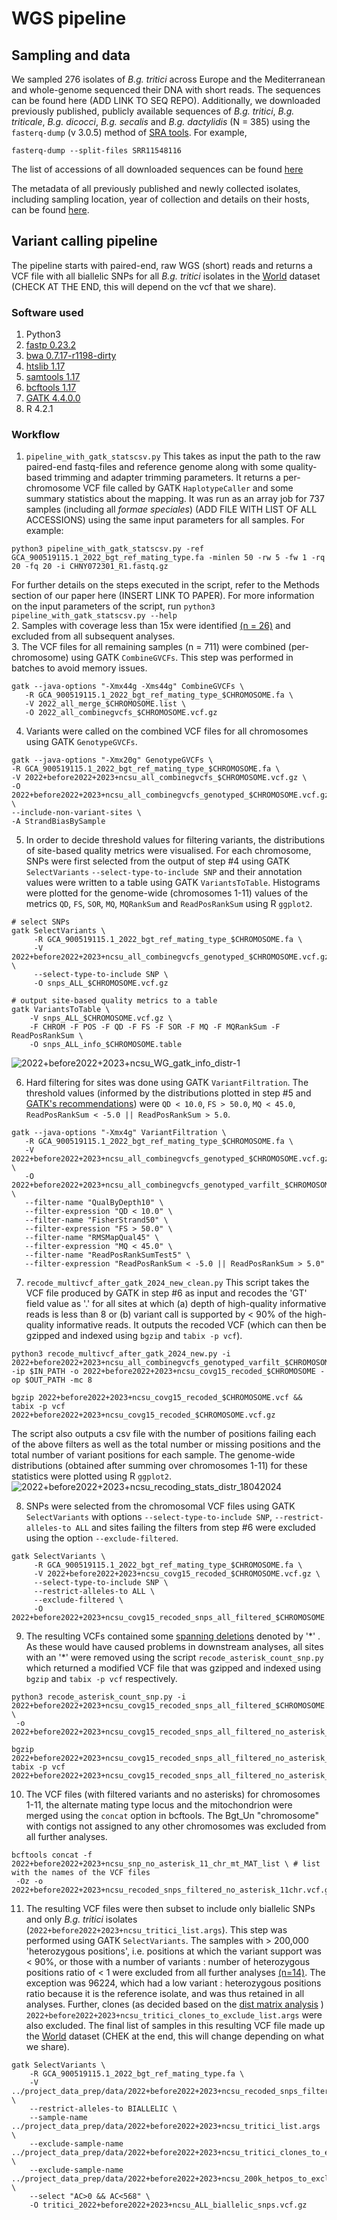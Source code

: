 # WGS pipeline

## Sampling and data

We sampled 276 isolates of *B.g. tritici* across Europe and the Mediterranean and whole-genome sequenced their DNA with short reads. The sequences can be found here (ADD LINK TO SEQ REPO). Additionally, we downloaded previously published, publicly available sequences of *B.g. tritici*, *B.g. triticale*, *B.g. dicocci*, *B.g. secalis* and *B.g. dactylidis* (N = 385) using the `fasterq-dump` (v 3.0.5) method of [SRA tools](https://github.com/ncbi/sra-tools). For example,
```
fasterq-dump --split-files SRR11548116
```
The list of accessions of all downloaded sequences can be found [here](SRA_accessions_before2022+ncsu)

The metadata of all previously published and newly collected isolates, including sampling location, year of collection and details on their hosts, can be found [here](../Datasets/2022+before2022+2023+ncsu_metadata+fs+admxK7_19032024.csv). 

## Variant calling pipeline 

The pipeline starts with paired-end, raw WGS (short) reads and returns a VCF file with all biallelic SNPs for all *B.g. tritici* isolates in the [World](../Datasets/Datasets.md) dataset (CHECK AT THE END, this will depend on the vcf that we share). 

### Software used
1. Python3
2. [fastp 0.23.2](https://github.com/OpenGene/fastp) 
3. [bwa 0.7.17-r1198-dirty](https://github.com/lh3/bwa)
4. [htslib 1.17](https://github.com/samtools/htslib/releases/tag/1.17)
5. [samtools 1.17](https://github.com/samtools/samtools/releases/tag/1.17)
6. [bcftools 1.17](https://github.com/samtools/bcftools/releases/tag/1.17)
7. [GATK 4.4.0.0](https://github.com/broadinstitute/gatk/releases/tag/4.4.0.0)
8. R 4.2.1

### Workflow

1. `pipeline_with_gatk_statscsv.py` 
This takes as input the path to the raw paired-end fastq-files and reference genome along with some quality-based trimming and adapter trimming parameters. It returns a per-chromosome VCF file called by GATK `HaplotypeCaller` and some summary statistics about the mapping. It was run as an array job for 737 samples (including all *formae speciales*) (ADD FILE WITH LIST OF ALL ACCESSIONS) using the same input parameters for all samples. For example:
```
python3 pipeline_with_gatk_statscsv.py -ref GCA_900519115.1_2022_bgt_ref_mating_type.fa -minlen 50 -rw 5 -fw 1 -rq 20 -fq 20 -i CHNY072301_R1.fastq.gz
```
For further details on the steps executed in the script, refer to the Methods section of our paper here (INSERT LINK TO PAPER). For more information on the input parameters of the script, run ```python3 pipeline_with_gatk_statscsv.py --help```  
2. Samples with coverage less than 15x were identified [(n = 26)](coverage_below_15) and excluded from all subsequent analyses.        
3. The VCF files for all remaining samples (n = 711) were combined (per-chromosome) using GATK `CombineGVCFs`. This step was performed in batches to avoid memory issues.
```
gatk --java-options "-Xmx44g -Xms44g" CombineGVCFs \
   -R GCA_900519115.1_2022_bgt_ref_mating_type_$CHROMOSOME.fa \
   -V 2022_all_merge_$CHROMOSOME.list \
   -O 2022_all_combinegvcfs_$CHROMOSOME.vcf.gz
```
4. Variants were called on the combined VCF files for all chromosomes using GATK `GenotypeGVCFs`.
```
gatk --java-options "-Xmx20g" GenotypeGVCFs \
-R GCA_900519115.1_2022_bgt_ref_mating_type_$CHROMOSOME.fa \
-V 2022+before2022+2023+ncsu_all_combinegvcfs_$CHROMOSOME.vcf.gz \
-O 2022+before2022+2023+ncsu_all_combinegvcfs_genotyped_$CHROMOSOME.vcf.gz \
--include-non-variant-sites \
-A StrandBiasBySample 
```
5. In order to decide threshold values for filtering variants, the distributions of site-based quality metrics were visualised. For each chromosome, SNPs were first selected from the output of step #4  using GATK `SelectVariants` `--select-type-to-include SNP` and their annotation values were written to a table using GATK `VariantsToTable`. Histograms were plotted for the genome-wide (chromosomes 1-11) values of the metrics `QD`, `FS`, `SOR`, `MQ`, `MQRankSum` and `ReadPosRankSum` using R `ggplot2`.
```
# select SNPs
gatk SelectVariants \
     -R GCA_900519115.1_2022_bgt_ref_mating_type_$CHROMOSOME.fa \
     -V 2022+before2022+2023+ncsu_all_combinegvcfs_genotyped_$CHROMOSOME.vcf.gz \
     --select-type-to-include SNP \
     -O snps_ALL_$CHROMOSOME.vcf.gz

# output site-based quality metrics to a table
gatk VariantsToTable \
    -V snps_ALL_$CHROMOSOME.vcf.gz \
    -F CHROM -F POS -F QD -F FS -F SOR -F MQ -F MQRankSum -F ReadPosRankSum \
    -O snps_ALL_info_$CHROMOSOME.table

```

![2022+before2022+2023+ncsu_WG_gatk_info_distr-1](https://github.com/fmenardo/Bgt_popgen_Europe_2024/assets/90404355/8e636ad7-1f92-4808-8250-f6d72ebaeb85)

6. Hard filtering for sites was done using GATK `VariantFiltration`. The threshold values (informed by the distributions plotted in step #5 and [GATK's recommendations](https://gatk.broadinstitute.org/hc/en-us/articles/360035890471-Hard-filtering-germline-short-variants)) were `QD < 10.0`, `FS > 50.0`, `MQ < 45.0`, `ReadPosRankSum < -5.0 || ReadPosRankSum > 5.0`.
```
gatk --java-options "-Xmx4g" VariantFiltration \
   -R GCA_900519115.1_2022_bgt_ref_mating_type_$CHROMOSOME.fa \
   -V 2022+before2022+2023+ncsu_all_combinegvcfs_genotyped_$CHROMOSOME.vcf.gz \
   -O 2022+before2022+2023+ncsu_all_combinegvcfs_genotyped_varfilt_$CHROMOSOME.vcf.gz \
   --filter-name "QualByDepth10" \
   --filter-expression "QD < 10.0" \
   --filter-name "FisherStrand50" \
   --filter-expression "FS > 50.0" \
   --filter-name "RMSMapQual45" \
   --filter-expression "MQ < 45.0" \
   --filter-name "ReadPosRankSumTest5" \
   --filter-expression "ReadPosRankSum < -5.0 || ReadPosRankSum > 5.0" 
```
7. `recode_multivcf_after_gatk_2024_new_clean.py` This script takes the VCF file produced by GATK in step #6 as input and recodes the 'GT' field value as '.' for all sites at which (a) depth of high-quality informative reads is less than 8 or (b) variant call is supported by < 90% of the high-quality informative reads. It outputs the recoded VCF (which can then be gzipped and indexed using `bgzip` and `tabix -p vcf`). 
```
python3 recode_multivcf_after_gatk_2024_new.py -i 2022+before2022+2023+ncsu_all_combinegvcfs_genotyped_varfilt_$CHROMOSOME.vcf.gz -ip $IN_PATH -o 2022+before2022+2023+ncsu_covg15_recoded_$CHROMOSOME -op $OUT_PATH -mc 8

bgzip 2022+before2022+2023+ncsu_covg15_recoded_$CHROMOSOME.vcf && tabix -p vcf 2022+before2022+2023+ncsu_covg15_recoded_$CHROMOSOME.vcf.gz
```
The script also outputs a csv file with the number of positions failing each of the above filters as well as the total number or missing positions and the total number of variant positions for each sample. The genome-wide distributions (obtained after summing over chromosomes 1-11) for these statistics were plotted using R `ggplot2`.
![2022+before2022+2023+ncsu_recoding_stats_distr_18042024](https://github.com/fmenardo/Bgt_popgen_Europe_2024/assets/90404355/9bb03543-db20-477f-985c-0a04a16bb833)

  
8. SNPs were selected from the chromosomal VCF files using GATK `SelectVariants` with options `--select-type-to-include SNP`, `--restrict-alleles-to ALL` and sites failing the filters from step #6 were excluded using the option `--exclude-filtered`.
```
gatk SelectVariants \
     -R GCA_900519115.1_2022_bgt_ref_mating_type_$CHROMOSOME.fa \
     -V 2022+before2022+2023+ncsu_covg15_recoded_$CHROMOSOME.vcf.gz \
     --select-type-to-include SNP \
     --restrict-alleles-to ALL \
     --exclude-filtered \
     -O 2022+before2022+2023+ncsu_covg15_recoded_snps_all_filtered_$CHROMOSOME.vcf.gz
```
9. The resulting VCFs contained some [spanning deletions](https://gatk.broadinstitute.org/hc/en-us/articles/360035531912-Spanning-or-overlapping-deletions-allele) denoted by '\*' . As these would have caused problems in downstream analyses, all sites with an '*' were removed using the script `recode_asterisk_count_snp.py` which returned a modified VCF file that was gzipped and indexed using `bgzip` and `tabix -p vcf` respectively.
```
python3 recode_asterisk_count_snp.py -i 2022+before2022+2023+ncsu_covg15_recoded_snps_all_filtered_$CHROMOSOME.vcf.gz \
 -o 2022+before2022+2023+ncsu_covg15_recoded_snps_all_filtered_no_asterisk_$CHROMOSOME

bgzip 2022+before2022+2023+ncsu_covg15_recoded_snps_all_filtered_no_asterisk_$CHROMOSOME.vcf
tabix -p vcf 2022+before2022+2023+ncsu_covg15_recoded_snps_all_filtered_no_asterisk_$CHROMOSOME.vcf.gz
```
10. The VCF files (with filtered variants and no asterisks) for chromosomes 1-11, the alternate mating type locus and the mitochondrion were merged using the `concat` option in bcftools. The Bgt_Un "chromosome" with contigs not assigned to any other chromosomes was excluded from all further analyses.
```
bcftools concat -f 2022+before2022+2023+ncsu_snp_no_asterisk_11_chr_mt_MAT_list \ # list with the names of the VCF files
 -Oz -o 2022+before2022+2023+ncsu_recoded_snps_filtered_no_asterisk_11chr.vcf.gz
```
11. The resulting VCF files were then subset to include only biallelic SNPs and only *B.g. tritici* isolates (`2022+before2022+2023+ncsu_tritici_list.args`). This step was performed using GATK `SelectVariants`. The samples with > 200,000 'heterozygous positions', i.e. positions at which the variant support was < 90%, or those with a number of variants : number of heterozygous positions ratio of < 1  were excluded from all further analyses [(n=14)](200k_het_pos_ratio_1_exclude_dact.args). The exception was 96224, which had a low variant : heterozygous positions ratio because it is the reference isolate, and was thus retained in all analyses. Further, clones (as decided based on the [dist matrix analysis](../distance_matrix/distance_matrix.md) ) `2022+before2022+2023+ncsu_tritici_clones_to_exclude_list.args` were also excluded. The final list of samples in this resulting VCF file made up the [World](../Datasets/Datasets.md) dataset (CHEK at the end, this will change depending on what we share). 
```
gatk SelectVariants \
    -R GCA_900519115.1_2022_bgt_ref_mating_type.fa \
    -V ../project_data_prep/data/2022+before2022+2023+ncsu_recoded_snps_filtered_no_asterisk_11chr_mt_MAT.vcf.gz \
    --restrict-alleles-to BIALLELIC \
    --sample-name ../project_data_prep/data/2022+before2022+2023+ncsu_tritici_list.args \
    --exclude-sample-name ../project_data_prep/data/2022+before2022+2023+ncsu_tritici_clones_to_exclude_list.args \
    --exclude-sample-name ../project_data_prep/data/2022+before2022+2023+ncsu_200k_hetpos_to_exclude_list.args \
    --select "AC>0 && AC<568" \
    -O tritici_2022+before2022+2023+ncsu_ALL_biallelic_snps.vcf.gz
```

